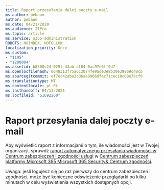 ```yaml
---
title: Raport przesyłania dalej poczty e-mail
ms.author: pebaum
author: pebaum
ms.date: 04/21/2020
ms.audience: ITPro
ms.topic: article
ms.service: o365-administration
ROBOTS: NOINDEX, NOFOLLOW
localization_priority: Once
ms.custom:
- "1195"
- "1200004"
ms.assetid: b8308c24-029f-43ab-af84-0ac97e6ff9d7
ms.openlocfilehash: 0648313f75a6c3074fe9ade3e8b30e39869c40cb
ms.sourcegitcommit: ef7ec42aba3c06aa8966dfac71cec18c08e7acf8
ms.translationtype: MT
ms.contentlocale: pl-PL
ms.lasthandoff: 04/13/2021
ms.locfileid: "51692260"
---
```

# <a name="email-forwarding-report"></a>Raport przesyłania dalej poczty e-mail

Aby wyświetlić raport z informacjami o tym, ile wiadomości jest w Twojej organizacji, sprawdź [raport automatycznego przesyłania wiadomości w Centrum zabezpieczeń i zgodności usługi](https://docs.microsoft.com/microsoft-365/security/office-365-security/mfi-auto-forwarded-messages-report) w [Centrum zabezpieczeń platformy Microsoft 365 Microsoft 365 Security&amp; Centrum zgodności](https://protection.office.com/#/homepage).
  
Uwaga: jeśli logujesz się po raz pierwszy do centrum zabezpieczeń i zgodności, może być konieczne odświeżenie przeglądarki po kilku minutach w celu wyświetlenia wszystkich dostępnych opcji.
  